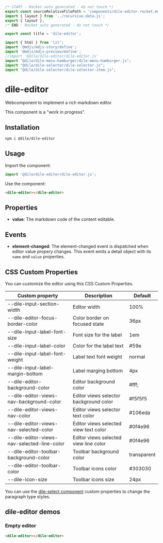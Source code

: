 ```js server
/* START - Rocket auto generated - do not touch */
export const sourceRelativeFilePath = 'components/dile-editor.rocket.md';
import { layout } from '../recursive.data.js';
export { layout };
/* END - Rocket auto generated - do not touch */
```

```js server
export const title = 'dile-editor';
```

```js script
import { html } from 'lit'; 
import '@mdjs/mdjs-story/define';
import '@mdjs/mdjs-preview/define';
//import '@dile/dile-editor/dile-editor.js'
import "@dile/dile-menu-hamburger/dile-menu-hamburger.js";
import "@dile/dile-selector/dile-selector.js";
import "@dile/dile-selector/dile-selector-item.js";
```

# dile-editor

Webcomponent to implement a rich markdown editor.

This component is a "work in progress".

## Installation
```bash
npm i @dile/dile-editor
```

## Usage

Import the component:

```javascript
import '@dile/dile-editor/dile-editor.js';
```

Use the component:

```html
<dile-editor></dile-editor>
```

## Properties

- **value**: The markdown code of the content editable.

## Events

- **element-changed**: The element-changed event is dispatched when editor value propery changes. This event emits a detail object with its ```name``` and ```value``` properties.

## CSS Custom Properties

You can customize the editor using this CSS Custom Properties.

Custom property | Description | Default
----------------|-------------|---------
--dile-input-section-width | Editor width | 100%
--dile-editor-focus-border-color | Color border on focused state | 36px
--dile-input-label-font-size | Font size for the label | 1em
--dile-input-label-color | Color for the label text | #59e
--dile-input-label-font-weight | Label text font weight | normal
--dile-input-label-margin-bottom | Label marging bottom | 4px
--dile-editor-background-color | Editor background color | #fff;
--dile-editor-views-nav-background-color | Editor views selector background color | #f5f5f5
--dile-editor-views-nav-color | Editor views selector text color | #106eda
--dile-editor-views-nav-selected-color | Editor views selected view text color | #0f4e96
--dile-editor-views-nav-selected-line-color | Editor views selected view line color | #0f4e96
--dile-editor-toolbar-background-color | Toolbar background color | transparent
--dile-editor-toolbar-color | Toolbar icons color | #303030
--dile-icon-size | Toolbar icons size | 24px

You can use the [dile-select component](https://dile-components.polydile.com/components/dile-select/) custom properties to change the paragraph type styles.

## dile-editor demos

### Empty editor

```html preview-story
<dile-editor></dile-editor>
```

